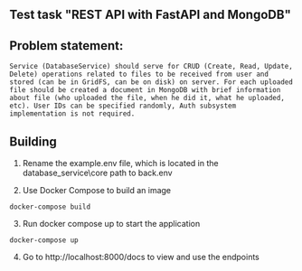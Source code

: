 Test task "REST API with FastAPI and MongoDB"
---------------------

## Problem statement:
```
Service (DatabaseService) should serve for CRUD (Create, Read, Update, Delete) operations related to files to be received from user and stored (can be in GridFS, can be on disk) on server. For each uploaded file should be created a document in MongoDB with brief information about file (who uploaded the file, when he did it, what he uploaded, etc). User IDs can be specified randomly, Auth subsystem implementation is not required.
```

## Building

1) Rename the example.env file, which is located in the database_service\core path to back.env

2) Use Docker Compose to build an image
```
docker-compose build
```

3) Run docker compose up to start the application
```
docker-compose up
```

4) Go to http://localhost:8000/docs to view and use the endpoints